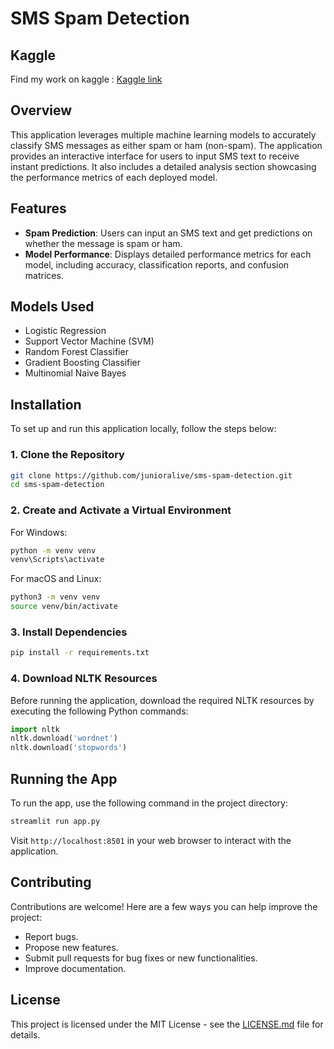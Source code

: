 # SMS Spam Detection

## Kaggle

Find my work on kaggle : [Kaggle link](https://www.kaggle.com/code/junioralive/top-10-algorithms-ham-or-spam-classifiers)

## Overview

This application leverages multiple machine learning models to accurately classify SMS messages as either spam or ham (non-spam). The application provides an interactive interface for users to input SMS text to receive instant predictions. It also includes a detailed analysis section showcasing the performance metrics of each deployed model.

## Features

- **Spam Prediction**: Users can input an SMS text and get predictions on whether the message is spam or ham.
- **Model Performance**: Displays detailed performance metrics for each model, including accuracy, classification reports, and confusion matrices.

## Models Used

- Logistic Regression
- Support Vector Machine (SVM)
- Random Forest Classifier
- Gradient Boosting Classifier
- Multinomial Naive Bayes

## Installation

To set up and run this application locally, follow the steps below:

### 1. Clone the Repository

```bash
git clone https://github.com/junioralive/sms-spam-detection.git
cd sms-spam-detection
```

### 2. Create and Activate a Virtual Environment

For Windows:
```bash
python -m venv venv
venv\Scripts\activate
```

For macOS and Linux:
```bash
python3 -m venv venv
source venv/bin/activate
```

### 3. Install Dependencies

```bash
pip install -r requirements.txt
```

### 4. Download NLTK Resources

Before running the application, download the required NLTK resources by executing the following Python commands:

```python
import nltk
nltk.download('wordnet')
nltk.download('stopwords')
```

## Running the App

To run the app, use the following command in the project directory:

```bash
streamlit run app.py
```

Visit `http://localhost:8501` in your web browser to interact with the application.

## Contributing

Contributions are welcome! Here are a few ways you can help improve the project:

- Report bugs.
- Propose new features.
- Submit pull requests for bug fixes or new functionalities.
- Improve documentation.

## License

This project is licensed under the MIT License - see the [LICENSE.md](LICENSE.md) file for details.
